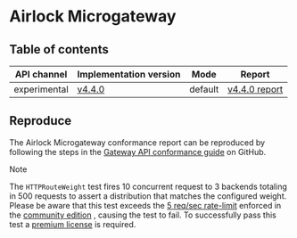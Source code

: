 # Airlock Microgateway

## Table of contents

| API channel  | Implementation version                                               | Mode    | Report                                           |
|--------------|----------------------------------------------------------------------|---------|--------------------------------------------------|
| experimental | [v4.4.0](https://github.com/airlock/microgateway/releases/tag/4.4.0) | default | [v4.4.0 report](./experimental-4.4.0-default-report.yaml) |

## Reproduce

The Airlock Microgateway conformance report can be reproduced by following the steps in the [Gateway API conformance guide](https://github.com/airlock/microgateway/tree/main/examples/gateway-api/conformance/conformance.md) on GitHub.

> [!NOTE]
> The `HTTPRouteWeight` test fires 10 concurrent request to 3 backends totaling in 500 requests to assert a distribution that matches the configured weight.
> Please be aware that this test exceeds the [5 req/sec rate-limit](https://docs.airlock.com/microgateway/latest/#data/1675772882054.html) enforced in the <!-- markdown-link-check-disable --> [community edition](https://www.airlock.com/en/secure-access-hub/components/microgateway/community-edition) <!-- markdown-link-check-enable -->, causing the test to fail.
> To successfully pass this test a <!-- markdown-link-check-disable --> [premium license](https://www.airlock.com/en/secure-access-hub/components/microgateway/premium-edition)  <!-- markdown-link-check-enable --> is required.
